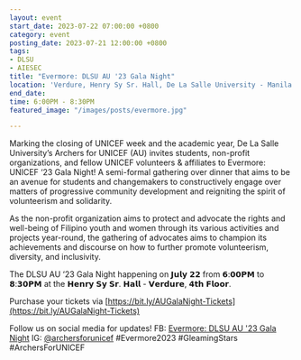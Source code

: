 ```yaml
---
layout: event
start_date: 2023-07-22 07:00:00 +0800
category: event
posting_date: 2023-07-21 12:00:00 +0800
tags:
- DLSU
- AIESEC
title: "Evermore: DLSU AU '23 Gala Night"
location: 'Verdure, Henry Sy Sr. Hall, De La Salle University - Manila Campus'
end_date:
time: 6:00PM - 8:30PM
featured_image: "/images/posts/evermore.jpg"

---
```


Marking the closing of UNICEF week and the academic year, De La Salle University’s Archers for UNICEF (AU) invites students, non-profit organizations, and fellow UNICEF volunteers & affiliates to Evermore: UNICEF ‘23 Gala Night! A semi-formal gathering over dinner that aims to be an avenue for students and changemakers to constructively engage over matters of progressive community development and reigniting the spirit of volunteerism and solidarity. 

As the non-profit organization aims to protect and advocate the rights and well-being of Filipino youth and women through its various activities and projects year-round, the gathering of advocates aims to champion its achievements and discourse on how to further promote volunteerism, diversity, and inclusivity.

The DLSU AU ‘23 Gala Night happening on 𝗝𝘂𝗹𝘆 𝟮𝟮 from 𝟲:𝟬𝟬𝗣𝗠 to 𝟴:𝟯𝟬𝗣𝗠 at the 𝗛𝗲𝗻𝗿𝘆 𝗦𝘆 𝗦𝗿. 𝗛𝗮𝗹𝗹 - 𝗩𝗲𝗿𝗱𝘂𝗿𝗲, 𝟰𝘁𝗵 𝗙𝗹𝗼𝗼𝗿. 

Purchase your tickets via [https://bit.ly/AUGalaNight-Tickets](https://bit.ly/AUGalaNight-Tickets)

Follow us on social media for updates!
FB: [Evermore: DLSU AU '23 Gala Night](https://www.facebook.com/DLSUAU23Evermore)
IG: [@archersforunicef](https://www.instagram.com/archersforunicef/)
#Evermore2023 #GleamingStars #ArchersForUNICEF


